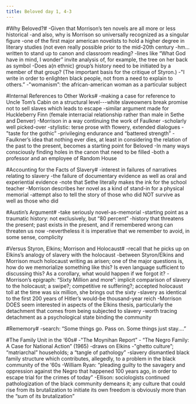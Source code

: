 ```yaml
---
title: Beloved day 1, 4-3
---
```


#Why Beloved?#
-Given that Morrison’s ten novels are all more or less historical
-and also, why is Morrison so universally recognized as a singular figure
-one of the first major american novelists to hold a higher degree in literary studies (not even really possible prior to the mid-20th century
-hm... written to stand up to canon and classroom reading?
-lines like “What God have in mind, I wonder” invite analysis of, for example, the tree on her back as symbol
-Does a(n ethnic) group’s history need to be initiated by a member of that group? (The important basis for the critique of Styron.)
-"I write in order to enlighten black people, not from a need to explain to others.”
-"womanism”: the african-american woman as a particular subject


#Internal References to Other Works#
-making a case for reference to Uncle Tom’s Cabin on a structural level---white slaveowners break promise not to sell slaves which leads to escape
-similar argument made for Huckleberry Finn (female interracial relationship rather than male in Sethe and Denver)
-Morrison in a way continuing the work of Faulkner
-scholarly well picked-over
-stylistic: terse prose with flowery, extended dialogues
-"taste for the gothic”
-privileging endurance and “battered strength”
-Faulkner’s idea that nothing ever dies, at least in considering the relation of the past to the present, becomes a starting point for Beloved
-In many ways consciously finding holes in the canon that need to be filled
-both a professor and an employee of Random House

#Accounting for the Facts of Slavery#
-interest in failures of narratives relating to slavery
-the failure of documentary evidence as well as oral and experiential evidence
-note that Sethe literally makes the ink for the school teacher
-Morrison describes her novel as a kind of stand-in for a physical memorial
-attempt also to tell the story of those who did NOT survive as well as those who did

#Austin’s Argument#
-take seriously novel-as-memorial
-starting point as a traumatic history: not exclusively, but “80 percent”
-history that threatens the present; past exists in the present, and if remembered wrong can threaten us now
-nevertheless it is imperative that we remember to avoid, in some sense, complicity

#Versus Styron, Elkins; Morrison and Holocaust#
-recall that he picks up on Elkins’s analogy of slavery with the holocaust
-between Styron/Elkins and Morrison much holocaust writing as arisen; one of the major questions is, how do we memorialize something like this? Is even language sufficient to discussing this? As a corollary, what would happen if we forgot it?
-Morrison’s epigraph: “Sixty Million and more”: implicit comparison of slavery to the holocaust; a swipe?; competitive re suffering?; accepted holocaust toll at the time was six million, she brings out the sixty
-slavery as identical to the first 200 years of Hitler’s would-be thousand-year reich
-Morrison DOES seem interested in aspects of the Elkins thesis, particularly the detachment that comes from being subjected to slavery
-worth tracing detachment as a psychological state binding the community

#Rememory#
-search: “Some things go. Pass on. Some things just stay....”

#The Family Unit in the ‘60s#
-"The Moynihan Report” - “The Negro Family: A Case for National Action” (1965)
-draws on Elkins
-"ghetto culture”; “matriarchal” households; a “tangle of pathology”
-slavery dismantled black family structure which contributes, allegedly, to a problem in the black community of the ‘60s
-William Ryan: “pleading guilty to the savagery and oppression against the Negro that happened 100 years ago, in order to escape trial for the crimes of today”
-Ellison: sociologists continued pathologization of the black community demeans it; any culture that could rise from its brutalization to initiate its own freedom is obviously more than the “sum of its brutalization”